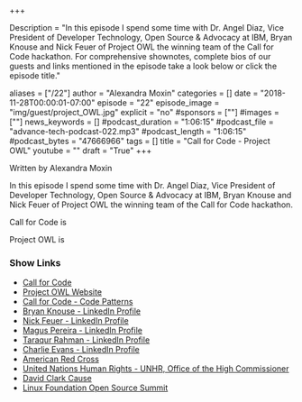 +++

Description = "In this episode I spend some time with Dr. Angel Diaz, Vice President of Developer Technology, Open Source & Advocacy at IBM, Bryan Knouse and Nick Feuer of Project OWL the winning team of the Call for Code hackathon. For comprehensive shownotes, complete bios of our guests and links mentioned in the episode take a look below or click the episode title."

aliases = ["/22"]
author = "Alexandra Moxin"
categories = []
date = "2018-11-28T00:00:01-07:00"
episode = "22"
episode_image = "img/guest/project_OWL.jpg"
explicit = "no"
#sponsors = [""]
#images = [""]
news_keywords = []
#podcast_duration = "1:06:15"
#podcast_file = "advance-tech-podcast-022.mp3"
#podcast_length = "1:06:15"
#podcast_bytes = "47666966"
tags = []
title = "Call for Code - Project OWL"
youtube = ""
draft = "True"
+++

Written by Alexandra Moxin

In this episode I spend some time with Dr. Angel Diaz, Vice President of Developer Technology, Open Source & Advocacy at IBM, Bryan Knouse and Nick Feuer of Project OWL the winning team of the Call for Code hackathon.

Call for Code is

Project OWL is



### Show Links

* [Call for Code](https://callforcode.org/)
* [Project OWL Website](http://www.project-owl.com/)
* [Call for Code - Code Patterns](https://developer.ibm.com/callforcode/)
* [Bryan Knouse - LinkedIn Profile](https://www.linkedin.com/in/bryan-knouse/)
* [Nick Feuer - LinkedIn Profile](https://www.linkedin.com/in/nick-feuer-52823241/)
* [Magus Pereira - LinkedIn Profile](https://www.linkedin.com/in/magusta/)
* [Taraqur Rahman - LinkedIn Profile](https://www.linkedin.com/in/tqrahman/)
* [Charlie Evans - LinkedIn Profile](https://www.linkedin.com/in/charlieevans/)
* [American Red Cross](https://www.redcross.org/)
* [United Nations Human Rights - UNHR, Office of the High Commissioner](https://www.ohchr.org/EN/pages/home.aspx)
* [David Clark Cause](https://davidclarkcause.com/)
* [Linux Foundation Open Source Summit](https://events.linuxfoundation.org/events/open-source-summit-north-america-2018/)












